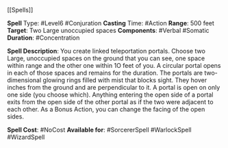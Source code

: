 [[Spells]] 

**Spell** Type: #Level6 #Conjuration
**Casting** Time: #Action 
**Range**: 500 feet
**Target**: Two Large unoccupied spaces
**Components**: #Verbal #Somatic 
**Duration**: #Concentration 

**Spell Description**: 
	You create linked teleportation portals. Choose two Large, unoccupied spaces on the ground that you can see, one space within range and the other one within 1O feet of you. A circular portal opens in each of those spaces and remains for the duration.
	The portals are two-dimensional glowing rings filled with mist that blocks sight. They hover inches from the ground and are perpendicular to it. A portal is open on only one side (you choose which). Anything entering the open side of a portal exits from the  open side of the other portal as if the two were adjacent to each other. As a Bonus Action, you can change the facing of the open sides.

**Spell Cost**: #NoCost 
**Available for**: #SorcererSpell #WarlockSpell #WizardSpell 